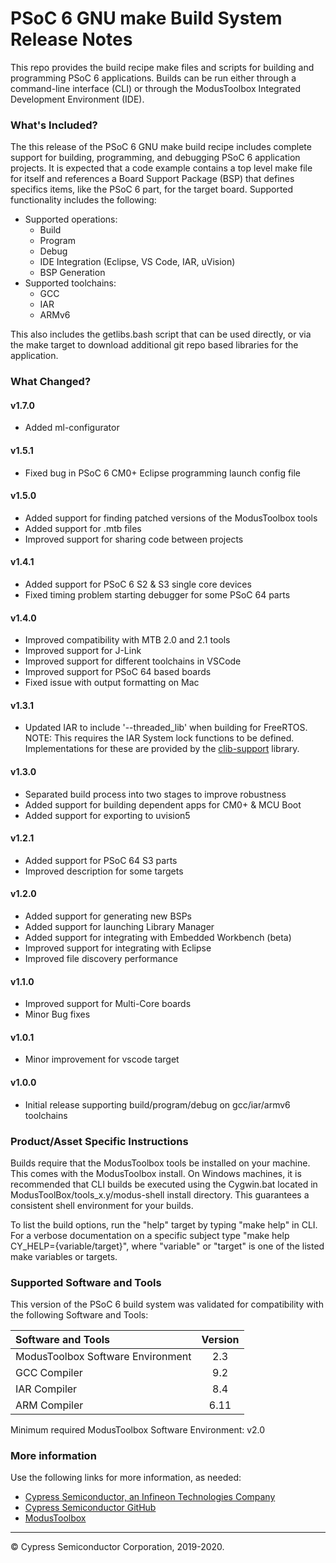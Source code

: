 # PSoC 6 GNU make Build System Release Notes
This repo provides the build recipe make files and scripts for building and programming PSoC 6 applications. Builds can be run either through a command-line interface (CLI) or through the ModusToolbox Integrated Development Environment (IDE).

### What's Included?
The this release of the PSoC 6 GNU make build recipe includes complete support for building, programming, and debugging PSoC 6 application projects. It is expected that a code example contains a top level make file for itself and references a Board Support Package (BSP) that defines specifics items, like the PSoC 6 part, for the target board. Supported functionality includes the following:
* Supported operations:
    * Build
    * Program
    * Debug
    * IDE Integration (Eclipse, VS Code, IAR, uVision)
    * BSP Generation
* Supported toolchains:
    * GCC
    * IAR
    * ARMv6

This also includes the getlibs.bash script that can be used directly, or via the make target to download additional git repo based libraries for the application.

### What Changed?
#### v1.7.0
* Added ml-configurator
#### v1.5.1
* Fixed bug in PSoC 6 CM0+ Eclipse programming launch config file
#### v1.5.0
* Added support for finding patched versions of the ModusToolbox tools
* Added support for .mtb files
* Improved support for sharing code between projects
#### v1.4.1
* Added support for PSoC 6 S2 & S3 single core devices
* Fixed timing problem starting debugger for some PSoC 64 parts
#### v1.4.0
* Improved compatibility with MTB 2.0 and 2.1 tools
* Improved support for J-Link
* Improved support for different toolchains in VSCode
* Improved support for PSoC 64 based boards
* Fixed issue with output formatting on Mac
#### v1.3.1
* Updated IAR to include '--threaded_lib' when building for FreeRTOS.
NOTE: This requires the IAR System lock functions to be defined. Implementations for these are provided by the [clib-support](https://github.com/cypresssemiconductorco/clib-support) library.
#### v1.3.0
* Separated build process into two stages to improve robustness
* Added support for building dependent apps for CM0+ & MCU Boot
* Added support for exporting to uvision5
#### v1.2.1
* Added support for PSoC 64 S3 parts
* Improved description for some targets
#### v1.2.0
* Added support for generating new BSPs
* Added support for launching Library Manager
* Added support for integrating with Embedded Workbench (beta)
* Improved support for integrating with Eclipse
* Improved file discovery performance
#### v1.1.0
* Improved support for Multi-Core boards
* Minor Bug fixes
#### v1.0.1
* Minor improvement for vscode target
#### v1.0.0
* Initial release supporting build/program/debug on gcc/iar/armv6 toolchains

### Product/Asset Specific Instructions
Builds require that the ModusToolbox tools be installed on your machine. This comes with the ModusToolbox install. On Windows machines, it is recommended that CLI builds be executed using the Cygwin.bat located in ModusToolBox/tools_x.y/modus-shell install directory. This guarantees a consistent shell environment for your builds.

To list the build options, run the "help" target by typing "make help" in CLI. For a verbose documentation on a specific subject type "make help CY_HELP={variable/target}", where "variable" or "target" is one of the listed make variables or targets.

### Supported Software and Tools
This version of the PSoC 6 build system was validated for compatibility with the following Software and Tools:

| Software and Tools                        | Version |
| :---                                      | :----:  |
| ModusToolbox Software Environment         | 2.3     |
| GCC Compiler                              | 9.2     |
| IAR Compiler                              | 8.4     |
| ARM Compiler                              | 6.11    |

Minimum required ModusToolbox Software Environment: v2.0

### More information
Use the following links for more information, as needed:
* [Cypress Semiconductor, an Infineon Technologies Company](http://www.cypress.com)
* [Cypress Semiconductor GitHub](https://github.com/cypresssemiconductorco)
* [ModusToolbox](https://www.cypress.com/products/modustoolbox-software-environment)

---
© Cypress Semiconductor Corporation, 2019-2020.